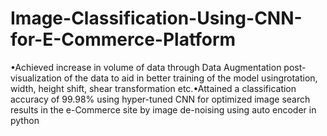 # Image-Classification-Using-CNN-for-E-Commerce-Platform


•Achieved increase in volume of data through Data Augmentation post-visualization of the data to aid in better training of the model usingrotation, width, height shift, shear transformation etc.•Attained a classification accuracy of 99.98% using hyper-tuned CNN for optimized image search results in the e-Commerce site by image de-noising using auto encoder in python
